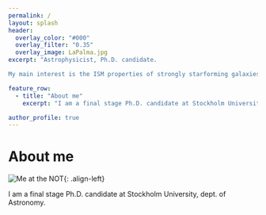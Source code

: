 ```yaml
---
permalink: / 
layout: splash
header:
  overlay_color: "#000"
  overlay_filter: "0.35"
  overlay_image: LaPalma.jpg
excerpt: "Astrophysicist, Ph.D. candidate. 

My main interest is the ISM properties of strongly starforming galaxies."

feature_row:
  - title: "About me"
    excerpt: "I am a final stage Ph.D. candidate at Stockholm University, dept. of Astronomy."

author_profile: true
---
```



# About me #

![Me at the NOT](MigVedNOT_crop.jpg){: .align-left}

I am a final stage Ph.D. candidate at Stockholm University, dept. of
Astronomy.

